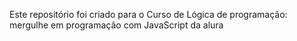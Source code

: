 Este repositório foi criado para o Curso de
Lógica de programação: mergulhe em programação com JavaScript da alura
